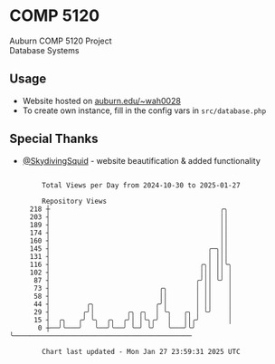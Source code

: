 # COMP 5120
Auburn COMP 5120 Project  
Database Systems

## Usage
- Website hosted on [auburn.edu/~wah0028](https://webhome.auburn.edu/~wah0028/)
- To create own instance, fill in the config vars in `src/database.php`

## Special Thanks
- [@SkydivingSquid](https://github.com/SkydivingSquid) - website beautification & added functionality

```

        Total Views per Day from 2024-10-30 to 2025-01-27

        Repository Views
     218 ┼                                          ╭╮
     203 ┤                                          ││
     189 ┤                                          ││
     174 ┤                                          ││
     160 ┤                                          ││
     145 ┤                                       ╭─╮││
     131 ┤                                       │ │││
     116 ┤                                     ╭╮│ ││╰╮
     102 ┤                                     │││ ││ │
      87 ┤                                    ╭╯││ ╰╯ │
      73 ┤                           ╭╮       │ ││    │
      58 ┤                           ││       │ ││    │
      44 ┤         ╭╮               ╭╯│       │ ││    │
      29 ┤        ╭╯│        ╭╮ ╭╮  │ ╰╮   ╭╮ │ ╰╯    │
      15 ┤  ╭╮   ╭╯ ╰╮  ╭╮  ╭╯│ │╰╮╭╯  │   ││╭╯       │
       0 ┼──╯╰───╯   ╰──╯╰──╯ ╰─╯ ╰╯   ╰───╯╰╯        ╰────────────────────────────────────────────

        Chart last updated - Mon Jan 27 23:59:31 2025 UTC
        
```
